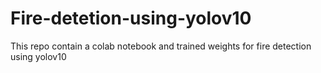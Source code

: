 # Fire-detetion-using-yolov10
This repo contain a colab notebook and trained weights for fire detection using yolov10
